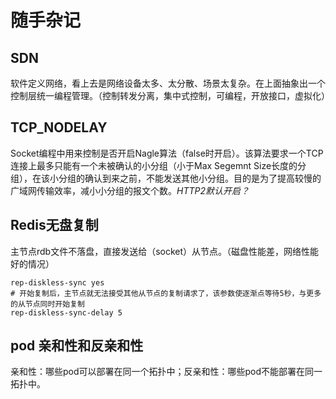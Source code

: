 # 随手杂记

## SDN

软件定义网络，看上去是网络设备太多、太分散、场景太复杂。在上面抽象出一个控制层统一编程管理。（控制转发分离，集中式控制，可编程，开放接口，虚拟化）


## TCP_NODELAY

Socket编程中用来控制是否开启Nagle算法（false时开启）。该算法要求一个TCP连接上最多只能有一个未被确认的小分组（小于Max Segemnt Size长度的分组），在该小分组的确认到来之前，不能发送其他小分组。目的是为了提高较慢的广域网传输效率，减小小分组的报文个数。*HTTP2默认开启？*


## Redis无盘复制

主节点rdb文件不落盘，直接发送给（socket）从节点。（磁盘性能差，网络性能好的情况）

```
rep-diskless-sync yes
# 开始复制后，主节点就无法接受其他从节点的复制请求了，该参数使逐渐点等待5秒，与更多的从节点同时开始复制
rep-diskless-sync-delay 5
```

## pod 亲和性和反亲和性

亲和性：哪些pod可以部署在同一个拓扑中；反亲和性：哪些pod不能部署在同一拓扑中。
